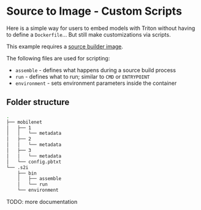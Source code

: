 # Source to Image - Custom Scripts

Here is a simple way for users to embed models with Triton without having to define a `Dockerfile`... But still make customizations via scripts.

This example requires a [source builder image](../builder-image/).

The following files are used for scripting:

- `assemble` - defines what happens during a source build process
- `run` - defines what to run; similar to `CMD` or `ENTRYPOINT`
- `environment` - sets environment parameters inside the container

## Folder structure

```sh
.
├── mobilenet
│   ├── 1
│   │   └── metadata
│   ├── 2
│   │   └── metadata
│   ├── 3
│   │   └── metadata
│   └── config.pbtxt
└── .s2i
    ├── bin
    │   ├── assemble
    │   └── run
    └── environment
```

TODO: more documentation
